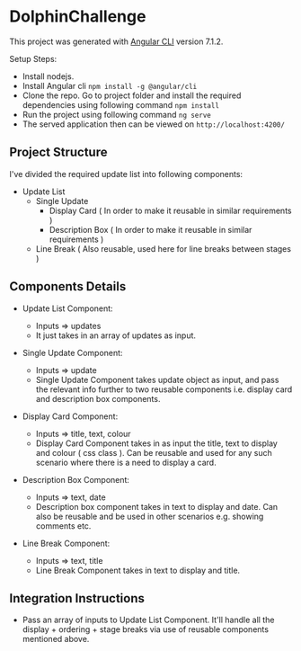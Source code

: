 # DolphinChallenge

This project was generated with [Angular CLI](https://github.com/angular/angular-cli) version 7.1.2.

Setup Steps:
* Install nodejs.
* Install Angular cli `npm install -g @angular/cli`
* Clone the repo. Go to project folder and install the required dependencies using following command `npm install`
* Run the project using following command `ng serve`
* The served application then can be viewed on `http://localhost:4200/`


## Project Structure  

I've divided the required update list into following components:
* Update List
  * Single Update
    * Display Card ( In order to make it reusable in similar requirements )
    * Description Box ( In order to make it reusable in similar requirements )
  * Line Break ( Also reusable, used here for line breaks between stages )
  
 

## Components Details

* Update List Component:
  * Inputs => updates
  * It just takes in an array of updates as input.

* Single Update Component:
  * Inputs => update
  * Single Update Component takes update object as input, and pass the relevant info further to two reusable components i.e. display card and description box components.
  
* Display Card Component:
   * Inputs => title, text, colour
   * Display Card Component takes in as input the title, text to display and colour ( css class ). Can be reusable and used for any such scenario where there is a need to display a card.
 
* Description Box Component:
   * Inputs => text, date
   * Description box component takes in text to display and date. Can also be reusable and be used in other scenarios e.g. showing comments etc.
   
* Line Break Component:
  * Inputs => text, title
  * Line Break Component takes in text to display and title.

## Integration Instructions

* Pass an array of inputs to Update List Component. It'll handle all the display + ordering + stage breaks via use of reusable components mentioned above.
